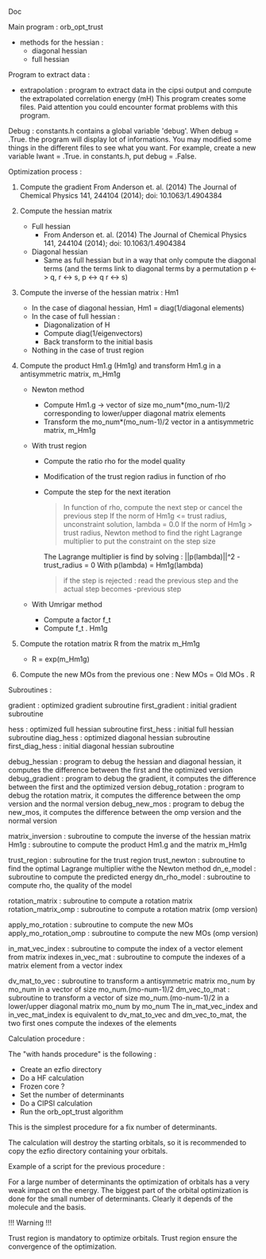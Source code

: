 Doc

Main program : orb_opt_trust
- methods for the hessian : 
    * diagonal hessian 
    * full hessian 

Program to extract data :
- extrapolation : program to extract data in the cipsi output and compute the extrapolated correlation energy (mH)
This program creates some files. Paid attention you could encounter format problems with this program.

Debug :
constants.h contains a global variable 'debug'. 
When debug = .True. the program will display lot of informations.
You may modified some things in the different files to see what you want.
For example, create a new variable Iwant = .True. in constants.h, put debug = .False.

Optimization process :
1. Compute the gradient
     From Anderson et. al. (2014) 
     The Journal of Chemical Physics 141, 244104 (2014); doi: 10.1063/1.4904384

2. Compute the hessian matrix
     - Full hessian
         * From Anderson et. al. (2014)
           The Journal of Chemical Physics 141, 244104 (2014); doi: 10.1063/1.4904384
     - Diagonal hessian
         * Same as full hessian but in a way that only compute the diagonal terms
           (and the terms link to diagonal terms by a permutation
           p <-> q, r <-> s, p <-> q  r <-> s)

3. Compute the inverse of the hessian matrix : Hm1
     - In the case of diagonal hessian, Hm1 = diag(1/diagonal elements)
     - In the case of full hessian :
       * Diagonalization of H
       * Compute diag(1/eigenvectors)
       * Back transform to the initial basis
     - Nothing in the case of trust region

4. Compute the product Hm1.g (Hm1g) and transform Hm1.g in a antisymmetric matrix, m_Hm1g
     - Newton method
       * Compute Hm1.g -> vector of size mo_num*(mo_num-1)/2 corresponding to 
         lower/upper diagonal matrix elements
       * Transform the mo_num*(mo_num-1)/2 vector in a antisymmetric matrix, m_Hm1g
     - With trust region
       * Compute the ratio rho for the model quality
       * Modification of the trust region radius in function of rho
       * Compute the step for the next iteration
         > In function of rho, compute the next step or cancel the previous step
         > If the norm of Hm1g <= trust radius, unconstraint solution, lambda = 0.0
         > If the norm of Hm1g > trust radius, Newton method to find the right 
           Lagrange multiplier to put the constraint on the step size

           The Lagrange multiplier is find by solving :
           ||p(lambda)||^2 - trust_radius = 0
           With p(lambda) = Hm1g(lambda)     
         > if the step is rejected : 
           read the previous step and the actual step becomes -previous step                                           

     - With Umrigar method
       * Compute a factor f_t 
       * Compute f_t . Hm1g

5. Compute the rotation matrix R from the matrix m_Hm1g
   - R = exp(m_Hm1g)

6. Compute the new MOs from the previous one :
     New MOs = Old MOs . R

Subroutines :

gradient : optimized gradient subroutine
first_gradient : initial gradient subroutine

hess : optimized full hessian subroutine
first_hess : initial full hessian subroutine
diag_hess : optimized diagonal hessian subroutine
first_diag_hess : initial diagonal hessian subroutine

debug_hessian : program to debug the hessian and diagonal hessian, it computes the difference between the first and the optimized version
debug_gradient : program to debug the gradient, it computes the difference between the first and the optimized version
debug_rotation : program to debug the rotation matrix, it computes the difference between the omp version and the normal version
debug_new_mos : program to debug the new_mos, it computes the difference between the omp version and the normal version

matrix_inversion :  subroutine to compute the inverse of the hessian matrix
Hm1g : subroutine to compute the product Hm1.g and the matrix m_Hm1g

trust_region : subroutine for the trust region
trust_newton : subroutine to find the optimal Lagrange multiplier withe the Newton method
dn_e_model : subroutine to compute the predicted energy
dn_rho_model : subroutine to compute rho, the quality of the model

rotation_matrix : subroutine to compute a rotation matrix
rotation_matrix_omp : subroutine to compute a rotation matrix (omp version)

apply_mo_rotation : subroutine to compute the new MOs
apply_mo_rotation_omp : subroutine to compute the new MOs (omp version)

in_mat_vec_index : subroutine to compute the index of a vector element from matrix indexes
in_vec_mat : subroutine to compute the indexes of a matrix element from a vector index

dv_mat_to_vec : subroutine to transform a antisymmetric matrix mo_num by mo_num in a vector of size mo_num.(mo-num-1)/2
dm_vec_to_mat : subroutine to transform a vector of size mo_num.(mo-num-1)/2 in a lower/upper diagonal matrix mo_num by mo_num
The in_mat_vec_index and in_vec_mat_index is equivalent to dv_mat_to_vec and dm_vec_to_mat, the two first ones compute the indexes of the elements

Calculation procedure :

The "with hands procedure" is the following :
- Create an ezfio directory
- Do a HF calculation
- Frozen core ?
- Set the number of determinants
- Do a CIPSI calculation
- Run the orb_opt_trust algorithm

This is the simplest procedure for a fix number of determinants.

The calculation will destroy the starting orbitals, so it is recommended to copy the ezfio directory
containing your orbitals.

Example of a script for the previous procedure :

For a large number of determinants the optimization of orbitals has a very weak impact on the energy.
The biggest part of the orbital optimization is done for the small number of determinants. 
Clearly it depends of the molecule and the basis.

!!! Warning !!!

Trust region is mandatory to optimize orbitals. 
Trust region ensure the convergence of the optimization.





